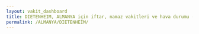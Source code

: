 ```yaml
---
layout: vakit_dashboard
title: DIETENHEIM, ALMANYA için iftar, namaz vakitleri ve hava durumu - ilçe/eyalet seç
permalink: /ALMANYA/DIETENHEIM/
---
```


<script type="text/javascript">
  var GLOBAL_COUNTRY = 'ALMANYA';
  var GLOBAL_CITY = 'DIETENHEIM';
  var GLOBAL_STATE = '';
  var lat = 72;
  var lon = 21;
</script>
